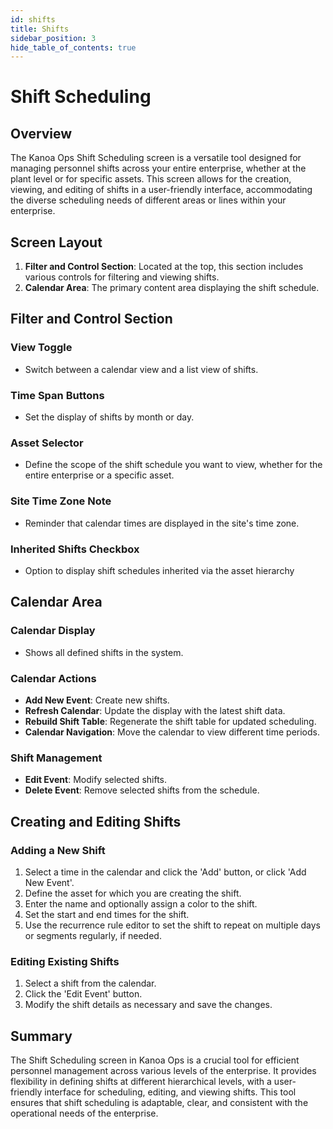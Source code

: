```yaml
---
id: shifts
title: Shifts
sidebar_position: 3
hide_table_of_contents: true
---
```


# Shift Scheduling 

## Overview

The Kanoa Ops Shift Scheduling screen is a versatile tool designed for managing personnel shifts across your entire enterprise, whether at the plant level or for specific assets. This screen allows for the creation, viewing, and editing of shifts in a user-friendly interface, accommodating the diverse scheduling needs of different areas or lines within your enterprise.

## Screen Layout

1. **Filter and Control Section**: Located at the top, this section includes various controls for filtering and viewing shifts.
2. **Calendar Area**: The primary content area displaying the shift schedule.

## Filter and Control Section

### View Toggle
- Switch between a calendar view and a list view of shifts.

### Time Span Buttons
- Set the display of shifts by month or day.

### Asset Selector
- Define the scope of the shift schedule you want to view, whether for the entire enterprise or a specific asset.

### Site Time Zone Note
- Reminder that calendar times are displayed in the site's time zone.

### Inherited Shifts Checkbox
- Option to display shift schedules inherited via the asset hierarchy

## Calendar Area

### Calendar Display
- Shows all defined shifts in the system.

### Calendar Actions
- **Add New Event**: Create new shifts.
- **Refresh Calendar**: Update the display with the latest shift data.
- **Rebuild Shift Table**: Regenerate the shift table for updated scheduling.
- **Calendar Navigation**: Move the calendar to view different time periods.

### Shift Management
- **Edit Event**: Modify selected shifts.
- **Delete Event**: Remove selected shifts from the schedule.

## Creating and Editing Shifts

### Adding a New Shift
1. Select a time in the calendar and click the 'Add' button, or click 'Add New Event'.
2. Define the asset for which you are creating the shift.
3. Enter the name and optionally assign a color to the shift.
4. Set the start and end times for the shift.
5. Use the recurrence rule editor to set the shift to repeat on multiple days or segments regularly, if needed.

### Editing Existing Shifts
1. Select a shift from the calendar.
2. Click the 'Edit Event' button.
3. Modify the shift details as necessary and save the changes.

## Summary

The Shift Scheduling screen in Kanoa Ops is a crucial tool for efficient personnel management across various levels of the enterprise. It provides flexibility in defining shifts at different hierarchical levels, with a user-friendly interface for scheduling, editing, and viewing shifts. This tool ensures that shift scheduling is adaptable, clear, and consistent with the operational needs of the enterprise.
 
